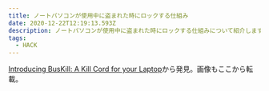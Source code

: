 ```yaml
---
title: ノートパソコンが使用中に盗まれた時にロックする仕組み
date: 2020-12-22T12:19:13.593Z
description: ノートパソコンが使用中に盗まれた時にロックする仕組みについて紹介します。
tags:
  - HACK
---
```

[Introducing BusKill: A Kill Cord for your Laptop](https://tech.michaelaltfield.net/2020/01/02/buskill-laptop-kill-cord-dead-man-switch/)から発見。画像もここから転載。

